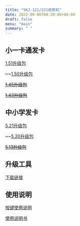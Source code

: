 ```yaml
---
title: "SKJ-121/221收款机"
date: 2022-09-06T08:30:00+08:00
draft: false
menu: "main"
summary: " "
---
```


## 小一卡通发卡

[1.51升级包](https://pan.baidu.com/s/1PUZCbGFDge9utIz4NwFtlA?pwd=2mb6)

~~[1.50升级包](https://pan.baidu.com/s/1wDwRgr6tWtUMfvqGpH099Q?pwd=pj6g)

~~[1.45升级包](https://pan.baidu.com/s/1YgRUfU9NmeOPkAAcFvxLkw?pwd=87v9)~~

~~[1.43升级包](https://pan.baidu.com/s/12EDCXqsdZQhMd7dXGWi4cQ?pwd=9qsc)~~

## 中小学发卡

<!--
20220325
[5.13升级包](https://pan.baidu.com/s/1zzdIXfKTXd2BZNEicoppVA?pwd=c9ap)
-->

[5.21升级包](https://pan.baidu.com/s/1XEJnO_PkSUVHZT17UZAcCA?pwd=s7aa)

~~[5.20升级包](https://pan.baidu.com/s/1yann21apRJEl1IwqvzOBRA?pwd=mubs)

~~[5.13升级包](https://pan.baidu.com/s/1rGvjd_iaM3mJmMbNzsRfMw?pwd=q3fz)~~

## 升级工具

[下载链接](https://pan.baidu.com/s/15uQ1SclpWWfg6I8eJR2gew?pwd=rhdp)

## 使用说明

[按键使用说明](https://pan.baidu.com/s/1Ua0rR2OTYQB0d9xmmMrH5A?pwd=btd2)

[使用说明书](https://pan.baidu.com/s/1TG3uANWWVsSevccnZGEf-w?pwd=7irb)

